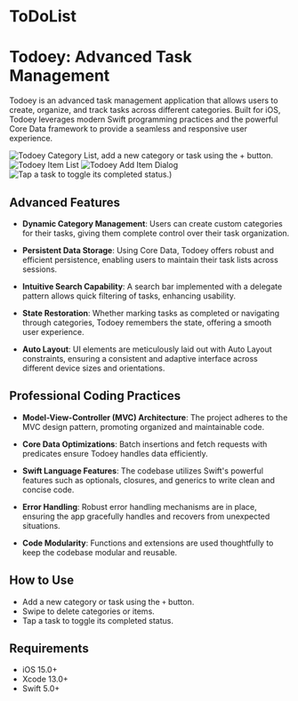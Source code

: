 # ToDoList

# Todoey: Advanced Task Management

Todoey is an advanced task management application that allows users to create, organize, and track tasks across different categories. Built for iOS, Todoey leverages modern Swift programming practices and the powerful Core Data framework to provide a seamless and responsive user experience.


![Todoey Category List, add a new category or task using the `+` button.](https://github.com/chhsch/ToDoList_v2/blob/main/2.jpg)
![Todoey Item List](https://github.com/chhsch/ToDoList_v2/blob/main/3.jpg)
![Todoey Add Item Dialog](https://github.com/chhsch/ToDoList_v2/blob/main/1.jpg)
![Tap a task to toggle its completed status.](https://github.com/chhsch/ToDoList_v2/blob/main/4.jpg))

## Advanced Features

- **Dynamic Category Management**: Users can create custom categories for their tasks, giving them complete control over their task organization.

- **Persistent Data Storage**: Using Core Data, Todoey offers robust and efficient persistence, enabling users to maintain their task lists across sessions.

- **Intuitive Search Capability**: A search bar implemented with a delegate pattern allows quick filtering of tasks, enhancing usability.

- **State Restoration**: Whether marking tasks as completed or navigating through categories, Todoey remembers the state, offering a smooth user experience.

- **Auto Layout**: UI elements are meticulously laid out with Auto Layout constraints, ensuring a consistent and adaptive interface across different device sizes and orientations.

## Professional Coding Practices

- **Model-View-Controller (MVC) Architecture**: The project adheres to the MVC design pattern, promoting organized and maintainable code.

- **Core Data Optimizations**: Batch insertions and fetch requests with predicates ensure Todoey handles data efficiently.

- **Swift Language Features**: The codebase utilizes Swift's powerful features such as optionals, closures, and generics to write clean and concise code.

- **Error Handling**: Robust error handling mechanisms are in place, ensuring the app gracefully handles and recovers from unexpected situations.

- **Code Modularity**: Functions and extensions are used thoughtfully to keep the codebase modular and reusable.

## How to Use

- Add a new category or task using the `+` button.
- Swipe to delete categories or items.
- Tap a task to toggle its completed status.

## Requirements

- iOS 15.0+
- Xcode 13.0+
- Swift 5.0+

